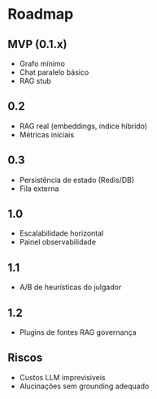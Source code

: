 # Roadmap

## MVP (0.1.x)
- Grafo mínimo
- Chat paralelo básico
- RAG stub

## 0.2
- RAG real (embeddings, índice híbrido)
- Métricas iniciais

## 0.3
- Persistência de estado (Redis/DB)
- Fila externa

## 1.0
- Escalabilidade horizontal
- Painel observabilidade

## 1.1
- A/B de heurísticas do julgador

## 1.2
- Plugins de fontes RAG governança

## Riscos
- Custos LLM imprevisíveis
- Alucinações sem grounding adequado
